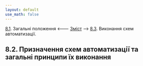 ```yaml
---
layout: default
use_math: false
---
```


[8.1](8_1.md). Загальні положення <--- [Зміст](README.md) --> [8.3](8_3.md). Виконання схем автоматизації.

## 8.2. Призначення схем автоматизації та загальні принципи їх виконання